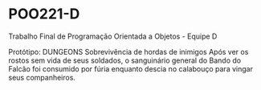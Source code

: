 # POO221-D
Trabalho Final de Programação Orientada a Objetos - Equipe D

Protótipo:
DUNGEONS
Sobrevivência de hordas de inimigos
Após ver os rostos sem vida de seus soldados, o sanguinário general do Bando do Falcão foi consumido por fúria enquanto descia no calabouço para vingar seus companheiros.

